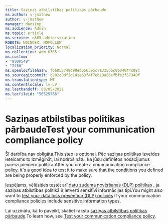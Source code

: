 ```yaml
---
title: Saziņas atbilstības politikas pārbaude
ms.author: v-jmathew
author: v-jmathew
manager: dansimp
ms.audience: Admin
ms.topic: article
ms.service: o365-administration
ROBOTS: NOINDEX, NOFOLLOW
localization_priority: Normal
ms.collection: Adm_O365
ms.custom:
- "9000549"
- "7456"
ms.openlocfilehash: fba853749d98eb556395c7133555c0b04044c88c
ms.sourcegitcommit: c202c0df2d141e63f4f7eb13a56efbfc2f57348f
ms.translationtype: MT
ms.contentlocale: lv-LV
ms.lasthandoff: 03/05/2021
ms.locfileid: "50525786"
---
```

# <a name="test-your-communication-compliance-policy"></a><span data-ttu-id="e7d7d-102">Saziņas atbilstības politikas pārbaude</span><span class="sxs-lookup"><span data-stu-id="e7d7d-102">Test your communication compliance policy</span></span>

<span data-ttu-id="e7d7d-103">Šī darbība nav obligāta.</span><span class="sxs-lookup"><span data-stu-id="e7d7d-103">This step is optional.</span></span> <span data-ttu-id="e7d7d-104">Pēc saziņas politikas izveides ieteicams to izmēģināt, lai nodrošinātu, ka jūsu definētos nosacījumus pareizi piemēro politika.</span><span class="sxs-lookup"><span data-stu-id="e7d7d-104">After you create a communication compliance policy, it's a good idea to test it to make sure that the conditions you defined are being properly enforced by the policy.</span></span>

<span data-ttu-id="e7d7d-105">Iespējams, vēlēsities testēt arī [datu zuduma novēršanas (DLP) politikas](https://go.microsoft.com/fwlink/?linkid=2110890) , ja saziņas atbilstības politikā ir ietverti sensitīvi informācijas tipi.</span><span class="sxs-lookup"><span data-stu-id="e7d7d-105">You might also want to [test your data loss prevention (DLP) policies](https://go.microsoft.com/fwlink/?linkid=2110890) if your communication compliance policies include sensitive information types.</span></span>

<span data-ttu-id="e7d7d-106">Lai uzzinātu, kā to paveikt, skatiet rakstu [saziņas atbilstības politikas pārbaude](https://go.microsoft.com/fwlink/?linkid=2111304).</span><span class="sxs-lookup"><span data-stu-id="e7d7d-106">To learn how, see [Test your communication compliance policy](https://go.microsoft.com/fwlink/?linkid=2111304).</span></span>
